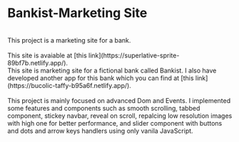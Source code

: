 # Bankist-Marketing Site

<br />
This project is a marketing site for a bank.
<br />
<br />
This site is avaiable at [this link](https://superlative-sprite-89bf7b.netlify.app/).
<br />
This site is marketing site for a fictional bank called Bankist. I also have developed another app for this bank which you can find at [this link](https://bucolic-taffy-b95a6f.netlify.app/).
<br />
<br />
This project is mainly focused on advanced Dom and Events. I implemented some features and components such as smooth scrolling, tabbed component, stickey navbar, reveal on scroll, repalcing low resolution images with high one for better performance, and slider component with buttons and dots and arrow keys handlers using only vanila JavaScript.
